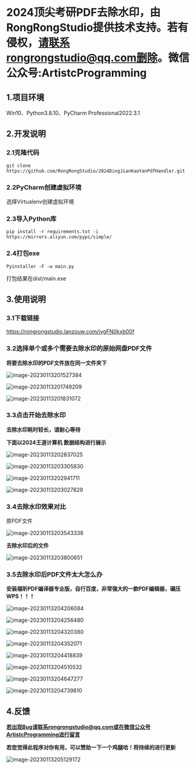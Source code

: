 # 2024顶尖考研PDF去除水印，由RongRongStudio提供技术支持。若有侵权，请联系rongrongstudio@qq.com删除。微信公众号:ArtistcProgramming

## 1.项目环境

Win10、Python3.8.10、PyCharm Professional2022.3.1

## 2.开发说明

### 2.1克隆代码

```
git clone https://github.com/RongRongStudio/2024DingJianKaoYanPdfHandler.git
```

### 2.2PyCharm创建虚拟环境

选择Virtualenv创建虚拟环境

### 2.3导入Python库

```
pip install -r requirements.txt -i https://mirrors.aliyun.com/pypi/simple/
```

### 2.4打包exe

```
Pyinstaller -F -w main.py
```

打包结果在dist/main.exe

## 3.使用说明

### 3.1下载链接

https://rongrongstudio.lanzouw.com/ivgFN0kxb00f

### 3.2选择单个或多个需要去除水印的原始网盘PDF文件

**将要去除水印的PDF文件放在同一文件夹下**

![image-20230113201527384](README.assets/image-20230113201527384.png)

![image-20230113201749209](README.assets/image-20230113201749209.png)

![image-20230113201831072](README.assets/image-20230113201831072.png)

### 3.3点击开始去除水印

**去除水印耗时较长，请耐心等待**

**下面以2024王道计算机 数据结构进行展示**

![image-20230113202837025](README.assets/image-20230113202837025.png)

![image-20230113203305830](README.assets/image-20230113203305830.png)

![image-20230113202941711](README.assets/image-20230113202941711.png)

![image-20230113203027829](README.assets/image-20230113203027829.png)

### 3.4去除水印效果对比

原PDF文件

![image-20230113203543338](README.assets/image-20230113203543338.png)

**去除水印后的文件**

![image-20230113203800651](README.assets/image-20230113203800651.png)

### 3.5去除水印后PDF文件太大怎么办

**安装福昕PDF编译器专业版，自行百度，非常强大的一款PDF编辑器，碾压WPS！！！**

![image-20230113204206084](README.assets/image-20230113204206084.png)

![image-20230113204256480](README.assets/image-20230113204256480.png)

![image-20230113204320380](README.assets/image-20230113204320380.png)

![image-20230113204352071](README.assets/image-20230113204352071.png)

![image-20230113204418839](README.assets/image-20230113204418839.png)

![image-20230113204510532](README.assets/image-20230113204510532.png)

![image-20230113204647277](README.assets/image-20230113204647277.png)

![image-20230113204739810](README.assets/image-20230113204739810.png)

## 4.反馈

**若出现Bug请联系rongrongstudio@qq.com或在微信公众号ArtistcProgramming进行留言**

**若您觉得此程序对你有用，可以赞助一下一个鸡腿哈！将持续的进行更新**

![image-20230113205129172](README.assets/image-20230113205129172.png)